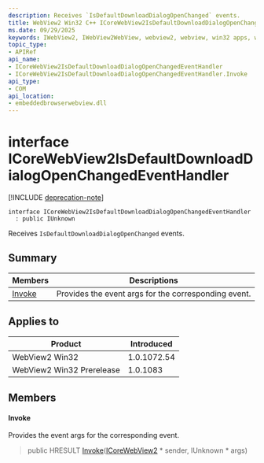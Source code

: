 ```yaml
---
description: Receives `IsDefaultDownloadDialogOpenChanged` events.
title: WebView2 Win32 C++ ICoreWebView2IsDefaultDownloadDialogOpenChangedEventHandler
ms.date: 09/29/2025
keywords: IWebView2, IWebView2WebView, webview2, webview, win32 apps, win32, edge, ICoreWebView2, ICoreWebView2Controller, browser control, edge html, ICoreWebView2IsDefaultDownloadDialogOpenChangedEventHandler
topic_type: 
- APIRef
api_name:
- ICoreWebView2IsDefaultDownloadDialogOpenChangedEventHandler
- ICoreWebView2IsDefaultDownloadDialogOpenChangedEventHandler.Invoke
api_type:
- COM
api_location:
- embeddedbrowserwebview.dll
---
```


# interface ICoreWebView2IsDefaultDownloadDialogOpenChangedEventHandler

[!INCLUDE [deprecation-note](../includes/deprecation-note.md)]

```
interface ICoreWebView2IsDefaultDownloadDialogOpenChangedEventHandler
  : public IUnknown
```

Receives `IsDefaultDownloadDialogOpenChanged` events.

## Summary

 Members                        | Descriptions
--------------------------------|---------------------------------------------
[Invoke](#invoke) | Provides the event args for the corresponding event.

## Applies to

Product                         | Introduced
--------------------------------|---------------------------------------------
WebView2 Win32            |    1.0.1072.54
WebView2 Win32 Prerelease |    1.0.1083

## Members

#### Invoke

Provides the event args for the corresponding event.

> public HRESULT [Invoke](#invoke)([ICoreWebView2](icorewebview2.md#icorewebview2) * sender, IUnknown * args)

